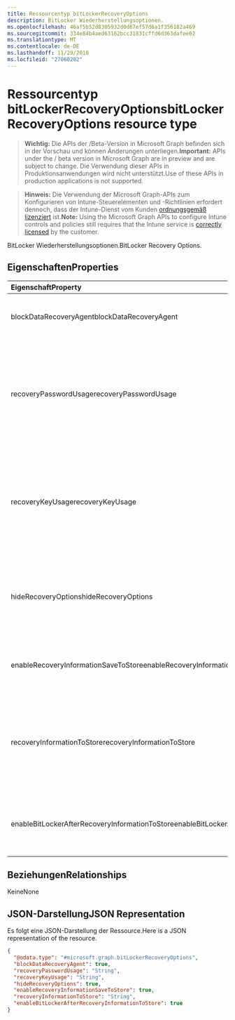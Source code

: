 ```yaml
---
title: Ressourcentyp bitLockerRecoveryOptions
description: BitLocker Wiederherstellungsoptionen.
ms.openlocfilehash: 46af5b52d8305932d0d67ef57d6a1f356182a469
ms.sourcegitcommit: 334e84b4aed63162bcc31831cffd6d363dafee02
ms.translationtype: MT
ms.contentlocale: de-DE
ms.lasthandoff: 11/29/2018
ms.locfileid: "27060202"
---
```

# <a name="bitlockerrecoveryoptions-resource-type"></a><span data-ttu-id="cc62f-103">Ressourcentyp bitLockerRecoveryOptions</span><span class="sxs-lookup"><span data-stu-id="cc62f-103">bitLockerRecoveryOptions resource type</span></span>

> <span data-ttu-id="cc62f-104">**Wichtig:** Die APIs der /Beta-Version in Microsoft Graph befinden sich in der Vorschau und können Änderungen unterliegen.</span><span class="sxs-lookup"><span data-stu-id="cc62f-104">**Important:** APIs under the / beta version in Microsoft Graph are in preview and are subject to change.</span></span> <span data-ttu-id="cc62f-105">Die Verwendung dieser APIs in Produktionsanwendungen wird nicht unterstützt.</span><span class="sxs-lookup"><span data-stu-id="cc62f-105">Use of these APIs in production applications is not supported.</span></span>

> <span data-ttu-id="cc62f-106">**Hinweis:** Die Verwendung der Microsoft Graph-APIs zum Konfigurieren von Intune-Steuerelementen und -Richtlinien erfordert dennoch, dass der Intune-Dienst vom Kunden [ordnungsgemäß lizenziert](https://go.microsoft.com/fwlink/?linkid=839381) ist.</span><span class="sxs-lookup"><span data-stu-id="cc62f-106">**Note:** Using the Microsoft Graph APIs to configure Intune controls and policies still requires that the Intune service is [correctly licensed](https://go.microsoft.com/fwlink/?linkid=839381) by the customer.</span></span>

<span data-ttu-id="cc62f-107">BitLocker Wiederherstellungsoptionen.</span><span class="sxs-lookup"><span data-stu-id="cc62f-107">BitLocker Recovery Options.</span></span>
## <a name="properties"></a><span data-ttu-id="cc62f-108">Eigenschaften</span><span class="sxs-lookup"><span data-stu-id="cc62f-108">Properties</span></span>
|<span data-ttu-id="cc62f-109">Eigenschaft</span><span class="sxs-lookup"><span data-stu-id="cc62f-109">Property</span></span>|<span data-ttu-id="cc62f-110">Typ</span><span class="sxs-lookup"><span data-stu-id="cc62f-110">Type</span></span>|<span data-ttu-id="cc62f-111">Beschreibung</span><span class="sxs-lookup"><span data-stu-id="cc62f-111">Description</span></span>|
|:---|:---|:---|
|<span data-ttu-id="cc62f-112">blockDataRecoveryAgent</span><span class="sxs-lookup"><span data-stu-id="cc62f-112">blockDataRecoveryAgent</span></span>|<span data-ttu-id="cc62f-113">Boolesch</span><span class="sxs-lookup"><span data-stu-id="cc62f-113">Boolean</span></span>|<span data-ttu-id="cc62f-114">Gibt an, ob zertifikatbasierte Datenwiederherstellungsagent blockiert.</span><span class="sxs-lookup"><span data-stu-id="cc62f-114">Indicates whether to block certificate-based data recovery agent.</span></span>|
|<span data-ttu-id="cc62f-115">recoveryPasswordUsage</span><span class="sxs-lookup"><span data-stu-id="cc62f-115">recoveryPasswordUsage</span></span>|[<span data-ttu-id="cc62f-116">configurationUsage</span><span class="sxs-lookup"><span data-stu-id="cc62f-116">configurationUsage</span></span>](../resources/intune-deviceconfig-configurationusage.md)|<span data-ttu-id="cc62f-117">Gibt an, ob Benutzer zugelassen oder erforderlich, um ein Wiederherstellungskennwort 48 Ziffern generieren für feste oder Systemdatenträger.</span><span class="sxs-lookup"><span data-stu-id="cc62f-117">Indicates whether users are allowed or required to generate a 48-digit recovery password for fixed or system disk.</span></span> <span data-ttu-id="cc62f-118">Mögliche Werte sind: `blocked`, `required` und `allowed`.</span><span class="sxs-lookup"><span data-stu-id="cc62f-118">Possible values are: `blocked`, `required`, `allowed`.</span></span>|
|<span data-ttu-id="cc62f-119">recoveryKeyUsage</span><span class="sxs-lookup"><span data-stu-id="cc62f-119">recoveryKeyUsage</span></span>|[<span data-ttu-id="cc62f-120">configurationUsage</span><span class="sxs-lookup"><span data-stu-id="cc62f-120">configurationUsage</span></span>](../resources/intune-deviceconfig-configurationusage.md)|<span data-ttu-id="cc62f-121">Gibt an, ob Benutzer zugelassen oder erforderlich, um eine 256-Bit-Wiederherstellungsschlüssel generieren für feste oder Systemdatenträger.</span><span class="sxs-lookup"><span data-stu-id="cc62f-121">Indicates whether users are allowed or required to generate a 256-bit recovery key for fixed or system disk.</span></span> <span data-ttu-id="cc62f-122">Mögliche Werte sind: `blocked`, `required` und `allowed`.</span><span class="sxs-lookup"><span data-stu-id="cc62f-122">Possible values are: `blocked`, `required`, `allowed`.</span></span>|
|<span data-ttu-id="cc62f-123">hideRecoveryOptions</span><span class="sxs-lookup"><span data-stu-id="cc62f-123">hideRecoveryOptions</span></span>|<span data-ttu-id="cc62f-124">Boolesch</span><span class="sxs-lookup"><span data-stu-id="cc62f-124">Boolean</span></span>|<span data-ttu-id="cc62f-125">Gibt an, ob Wiederherstellungsoptionen BitLocker-Setup-Assistenten enthält die feste zulassen oder Systemdatenträger.</span><span class="sxs-lookup"><span data-stu-id="cc62f-125">Indicates whether or not to allow showing recovery options in BitLocker Setup Wizard for fixed or system disk.</span></span>|
|<span data-ttu-id="cc62f-126">enableRecoveryInformationSaveToStore</span><span class="sxs-lookup"><span data-stu-id="cc62f-126">enableRecoveryInformationSaveToStore</span></span>|<span data-ttu-id="cc62f-127">Boolesch</span><span class="sxs-lookup"><span data-stu-id="cc62f-127">Boolean</span></span>|<span data-ttu-id="cc62f-128">Gibt an, ob BitLocker-Wiederherstellungsinformationen in AD DS speichern können.</span><span class="sxs-lookup"><span data-stu-id="cc62f-128">Indicates whether or not to allow BitLocker recovery information to store in AD DS.</span></span>|
|<span data-ttu-id="cc62f-129">recoveryInformationToStore</span><span class="sxs-lookup"><span data-stu-id="cc62f-129">recoveryInformationToStore</span></span>|[<span data-ttu-id="cc62f-130">bitLockerRecoveryInformationType</span><span class="sxs-lookup"><span data-stu-id="cc62f-130">bitLockerRecoveryInformationType</span></span>](../resources/intune-deviceconfig-bitlockerrecoveryinformationtype.md)|<span data-ttu-id="cc62f-131">Konfigurieren Sie, welche Teile der BitLocker-Wiederherstellungsinformationen in AD DS gespeichert sind.</span><span class="sxs-lookup"><span data-stu-id="cc62f-131">Configure what pieces of BitLocker recovery information are stored to AD DS.</span></span> <span data-ttu-id="cc62f-132">Mögliche Werte sind: `passwordAndKey` und `passwordOnly`.</span><span class="sxs-lookup"><span data-stu-id="cc62f-132">Possible values are: `passwordAndKey`, `passwordOnly`.</span></span>|
|<span data-ttu-id="cc62f-133">enableBitLockerAfterRecoveryInformationToStore</span><span class="sxs-lookup"><span data-stu-id="cc62f-133">enableBitLockerAfterRecoveryInformationToStore</span></span>|<span data-ttu-id="cc62f-134">Boolesch</span><span class="sxs-lookup"><span data-stu-id="cc62f-134">Boolean</span></span>|<span data-ttu-id="cc62f-135">Gibt an, ob BitLocker aktivieren, bis Wiederherstellungsinformationen in AD DS gespeichert wird.</span><span class="sxs-lookup"><span data-stu-id="cc62f-135">Indicates whether or not to enable BitLocker until recovery information is stored in AD DS.</span></span>|

## <a name="relationships"></a><span data-ttu-id="cc62f-136">Beziehungen</span><span class="sxs-lookup"><span data-stu-id="cc62f-136">Relationships</span></span>
<span data-ttu-id="cc62f-137">Keine</span><span class="sxs-lookup"><span data-stu-id="cc62f-137">None</span></span>
## <a name="json-representation"></a><span data-ttu-id="cc62f-138">JSON-Darstellung</span><span class="sxs-lookup"><span data-stu-id="cc62f-138">JSON Representation</span></span>
<span data-ttu-id="cc62f-139">Es folgt eine JSON-Darstellung der Ressource.</span><span class="sxs-lookup"><span data-stu-id="cc62f-139">Here is a JSON representation of the resource.</span></span>
<!-- {
  "blockType": "resource",
  "@odata.type": "microsoft.graph.bitLockerRecoveryOptions"
}
-->
``` json
{
  "@odata.type": "#microsoft.graph.bitLockerRecoveryOptions",
  "blockDataRecoveryAgent": true,
  "recoveryPasswordUsage": "String",
  "recoveryKeyUsage": "String",
  "hideRecoveryOptions": true,
  "enableRecoveryInformationSaveToStore": true,
  "recoveryInformationToStore": "String",
  "enableBitLockerAfterRecoveryInformationToStore": true
}
```





